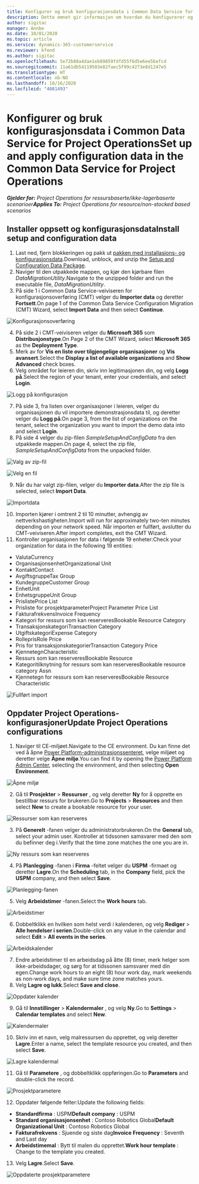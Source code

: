```yaml
---
title: Konfigurer og bruk konfigurasjonsdata i Common Data Service for Project Operations
description: Dette emnet gir informasjon om hvordan du konfigurerer og bruker konfigurasjonsdata i Project Operations.
author: sigitac
manager: Annbe
ms.date: 10/01/2020
ms.topic: article
ms.service: dynamics-365-customerservice
ms.reviewer: kfend
ms.author: sigitac
ms.openlocfilehash: 5e72b88a4dae1eb89859fdfd55f6d5e6ee5befcd
ms.sourcegitcommit: 11a61db54119503e82faec5f99c4273e8d1247e5
ms.translationtype: HT
ms.contentlocale: nb-NO
ms.lasthandoff: 10/16/2020
ms.locfileid: "4081493"
---
```

# <a name="set-up-and-apply-configuration-data-in-the-common-data-service-for-project-operations"></a><span data-ttu-id="040cc-103">Konfigurer og bruk konfigurasjonsdata i Common Data Service for Project Operations</span><span class="sxs-lookup"><span data-stu-id="040cc-103">Set up and apply configuration data in the Common Data Service for Project Operations</span></span>

<span data-ttu-id="040cc-104">_**Gjelder for:** Project Operations for ressursbaserte/ikke-lagerbaserte scenarioer_</span><span class="sxs-lookup"><span data-stu-id="040cc-104">_**Applies To:** Project Operations for resource/non-stocked based scenarios_</span></span>

## <a name="install-setup-and-configuration-data"></a><span data-ttu-id="040cc-105">Installer oppsett og konfigurasjonsdata</span><span class="sxs-lookup"><span data-stu-id="040cc-105">Install setup and configuration data</span></span>

1. <span data-ttu-id="040cc-106">Last ned, fjern blokkeringen og pakk ut [pakken med installasjons- og konfigurasjonsdata](https://download.microsoft.com/download/1/3/4/1349369c-6209-42b7-b3b4-5be0e67cacd8/ProjOpsSampleSetupData-%20Integrated%20UR1.zip).</span><span class="sxs-lookup"><span data-stu-id="040cc-106">Download, unblock, and unzip the [Setup and Configuration Data Package](https://download.microsoft.com/download/1/3/4/1349369c-6209-42b7-b3b4-5be0e67cacd8/ProjOpsSampleSetupData-%20Integrated%20UR1.zip).</span></span>
2. <span data-ttu-id="040cc-107">Naviger til den utpakkede mappen, og kjør den kjørbare filen *DataMigrationUtility*.</span><span class="sxs-lookup"><span data-stu-id="040cc-107">Navigate to the unzipped folder and run the executable file, *DataMigrationUtility*.</span></span>
3. <span data-ttu-id="040cc-108">På side 1 i Common Data Service-veiviseren for konfigurasjonsoverføring (CMT) velger du **Importer data** og deretter **Fortsett**.</span><span class="sxs-lookup"><span data-stu-id="040cc-108">On page 1 of the Common Data Service Configuration Migration (CMT) Wizard, select **Import Data** and then select **Continue**.</span></span>

![Konfigurasjonsoverføring](./media/1ConfigurationMigration.png)

4. <span data-ttu-id="040cc-110">På side 2 i CMT-veiviseren velger du **Microsoft 365** som **Distribusjonstype**.</span><span class="sxs-lookup"><span data-stu-id="040cc-110">On Page 2 of the CMT Wizard, select **Microsoft 365** as the **Deployment Type**.</span></span>
5. <span data-ttu-id="040cc-111">Merk av for **Vis en liste over tilgjengelige organisasjoner** og **Vis avansert**.</span><span class="sxs-lookup"><span data-stu-id="040cc-111">Select the **Display a list of available organizations** and **Show Advanced** check boxes.</span></span>
6. <span data-ttu-id="040cc-112">Velg området for leieren din, skriv inn legitimasjonen din, og velg **Logg på**.</span><span class="sxs-lookup"><span data-stu-id="040cc-112">Select the region of your tenant, enter your credentials, and select **Login**.</span></span>

![Logg på konfigurasjon](./media/2ConfigurationSignin.png)

7. <span data-ttu-id="040cc-114">På side 3, fra listen over organisasjoner i leieren, velger du organisasjonen du vil importere demonstrasjonsdata til, og deretter velger du **Logg på**.</span><span class="sxs-lookup"><span data-stu-id="040cc-114">On page 3, from the list of organizations on the tenant, select the organization you want to import the demo data into and select **Login**.</span></span>
8. <span data-ttu-id="040cc-115">På side 4 velger du zip-filen *SampleSetupAndConfigData* fra den utpakkede mappen.</span><span class="sxs-lookup"><span data-stu-id="040cc-115">On page 4, select the zip file, *SampleSetupAndConfigData* from the unpacked folder.</span></span>

![Valg av zip-fil](./media/3ZipFile.png)

![Velg en fil](./media/4SelectAFile.png)

9. <span data-ttu-id="040cc-118">Når du har valgt zip-filen, velger du **Importer data**.</span><span class="sxs-lookup"><span data-stu-id="040cc-118">After the zip file is selected, select **Import Data**.</span></span>

![Importdata](./media/5ImportData.png)

10. <span data-ttu-id="040cc-120">Importen kjører i omtrent 2 til 10 minutter, avhengig av nettverkshastigheten.</span><span class="sxs-lookup"><span data-stu-id="040cc-120">Import will run for approximately two-ten minutes depending on your network speed.</span></span> <span data-ttu-id="040cc-121">Når importen er fullført, avslutter du CMT-veiviseren.</span><span class="sxs-lookup"><span data-stu-id="040cc-121">After import completes, exit the CMT Wizard.</span></span> 
11. <span data-ttu-id="040cc-122">Kontroller organisasjonen for data i følgende 19 enheter:</span><span class="sxs-lookup"><span data-stu-id="040cc-122">Check your organization for data in the following 19 entities:</span></span>

  - <span data-ttu-id="040cc-123">Valuta</span><span class="sxs-lookup"><span data-stu-id="040cc-123">Currency</span></span>
  - <span data-ttu-id="040cc-124">Organisasjonsenhet</span><span class="sxs-lookup"><span data-stu-id="040cc-124">Organizational Unit</span></span>
  - <span data-ttu-id="040cc-125">Kontakt</span><span class="sxs-lookup"><span data-stu-id="040cc-125">Contact</span></span>
  - <span data-ttu-id="040cc-126">Avgiftsgruppe</span><span class="sxs-lookup"><span data-stu-id="040cc-126">Tax Group</span></span>
  - <span data-ttu-id="040cc-127">Kundegruppe</span><span class="sxs-lookup"><span data-stu-id="040cc-127">Customer Group</span></span>
  - <span data-ttu-id="040cc-128">Enhet</span><span class="sxs-lookup"><span data-stu-id="040cc-128">Unit</span></span>
  - <span data-ttu-id="040cc-129">Enhetsgruppe</span><span class="sxs-lookup"><span data-stu-id="040cc-129">Unit Group</span></span>
  - <span data-ttu-id="040cc-130">Prisliste</span><span class="sxs-lookup"><span data-stu-id="040cc-130">Price List</span></span>
  - <span data-ttu-id="040cc-131">Prisliste for prosjektparameter</span><span class="sxs-lookup"><span data-stu-id="040cc-131">Project Parameter Price List</span></span>
  - <span data-ttu-id="040cc-132">Fakturafrekvens</span><span class="sxs-lookup"><span data-stu-id="040cc-132">Invoice Frequency</span></span>
  - <span data-ttu-id="040cc-133">Kategori for ressurs som kan reserveres</span><span class="sxs-lookup"><span data-stu-id="040cc-133">Bookable Resource Category</span></span>
  - <span data-ttu-id="040cc-134">Transaksjonskategori</span><span class="sxs-lookup"><span data-stu-id="040cc-134">Transaction Category</span></span>
  - <span data-ttu-id="040cc-135">Utgiftskategori</span><span class="sxs-lookup"><span data-stu-id="040cc-135">Expense Category</span></span>
  - <span data-ttu-id="040cc-136">Rollepris</span><span class="sxs-lookup"><span data-stu-id="040cc-136">Role Price</span></span>
  - <span data-ttu-id="040cc-137">Pris for transaksjonskategorier</span><span class="sxs-lookup"><span data-stu-id="040cc-137">Transaction Category Price</span></span>
  - <span data-ttu-id="040cc-138">Kjennetegn</span><span class="sxs-lookup"><span data-stu-id="040cc-138">Characteristic</span></span>
  - <span data-ttu-id="040cc-139">Ressurs som kan reserveres</span><span class="sxs-lookup"><span data-stu-id="040cc-139">Bookable Resource</span></span>
  - <span data-ttu-id="040cc-140">Kategoritilknytning for ressurs som kan reserveres</span><span class="sxs-lookup"><span data-stu-id="040cc-140">Bookable resource category Assn</span></span>
  - <span data-ttu-id="040cc-141">Kjennetegn for ressurs som kan reserveres</span><span class="sxs-lookup"><span data-stu-id="040cc-141">Bookable Resource Characteristic</span></span>

![Fullført import](./media/6CompleteImport.png)

## <a name="update-project-operations-configurations"></a><span data-ttu-id="040cc-143">Oppdater Project Operations-konfigurasjoner</span><span class="sxs-lookup"><span data-stu-id="040cc-143">Update Project Operations configurations</span></span>

1. <span data-ttu-id="040cc-144">Naviger til CE-miljøet.</span><span class="sxs-lookup"><span data-stu-id="040cc-144">Navigate to the CE environment.</span></span> <span data-ttu-id="040cc-145">Du kan finne det ved å åpne [Power Platform-administrasjonssenteret](https://admin.powerplatform.microsoft.com/environments), velge miljøet og deretter velge **Åpne miljø**.</span><span class="sxs-lookup"><span data-stu-id="040cc-145">You can find it by opening the [Power Platform Admin Center](https://admin.powerplatform.microsoft.com/environments), selecting the environment, and then selecting **Open Environment**.</span></span> 

![Åpne miljø](./media/7OpenEnvironment.png)

2. <span data-ttu-id="040cc-147">Gå til **Prosjekter** > **Ressurser** , og velg deretter **Ny** for å opprette en bestillbar ressurs for brukeren.</span><span class="sxs-lookup"><span data-stu-id="040cc-147">Go to **Projects** > **Resources** and then select **New** to create a bookable resource for your user.</span></span>

![Ressurser som kan reserveres](./media/8BookableResources.png)

3. <span data-ttu-id="040cc-149">På **Generelt** -fanen velger du administratorbrukeren.</span><span class="sxs-lookup"><span data-stu-id="040cc-149">On the **General** tab, select your admin user.</span></span> <span data-ttu-id="040cc-150">Kontroller at tidssonen samsvarer med den som du befinner deg i.</span><span class="sxs-lookup"><span data-stu-id="040cc-150">Verify that the time zone matches the one you are in.</span></span> 

![Ny ressurs som kan reserveres](./media/9NewBookableResource.png)

4. <span data-ttu-id="040cc-152">På **Planlegging** -fanen i **Firma** -feltet velger du **USPM** -firmaet og deretter **Lagre**.</span><span class="sxs-lookup"><span data-stu-id="040cc-152">On the **Scheduling** tab, in the **Company** field, pick the **USPM** company, and then select **Save**.</span></span> 

![Planlegging-fanen](./media/10SchedulingTab.png)

5. <span data-ttu-id="040cc-154">Velg **Arbeidstimer** -fanen.</span><span class="sxs-lookup"><span data-stu-id="040cc-154">Select the **Work hours** tab.</span></span>  

![Arbeidstimer](./media/11WorkHours.png)

6. <span data-ttu-id="040cc-156">Dobbeltklikk en hvilken som helst verdi i kalenderen, og velg **Rediger** > **Alle hendelser i serien**.</span><span class="sxs-lookup"><span data-stu-id="040cc-156">Double-click on any value in the calendar and select **Edit** > **All events in the series**.</span></span> 

![Arbeidskalender](./media/12WorkCalendar.png)

7. <span data-ttu-id="040cc-158">Endre arbeidstimer til en arbeidsdag på åtte (8) timer, merk helger som ikke-arbeidsdager, og sørg for at tidssonen samsvarer med din egen.</span><span class="sxs-lookup"><span data-stu-id="040cc-158">Change work hours to an eight (8) hour work day, mark weekends as non-work days, and make sure time zone matches yours.</span></span> 
8. <span data-ttu-id="040cc-159">Velg **Lagre og lukk**.</span><span class="sxs-lookup"><span data-stu-id="040cc-159">Select **Save and close**.</span></span>

![Oppdater kalender](./media/13UpdateCalendar.png)

9. <span data-ttu-id="040cc-161">Gå til **Innstillinger** > **Kalendermaler** , og velg **Ny**.</span><span class="sxs-lookup"><span data-stu-id="040cc-161">Go to **Settings** > **Calendar templates** and select **New**.</span></span>
 
 ![Kalendermaler](./media/14CalendarTemplates.png)
 
 10. <span data-ttu-id="040cc-163">Skriv inn et navn, velg malressursen du opprettet, og velg deretter **Lagre**.</span><span class="sxs-lookup"><span data-stu-id="040cc-163">Enter a name, select the template resource you created, and then select **Save**.</span></span> 
 
 ![Lagre kalendermal](./media/15SaveCalendarTemplate.png)
 
 11. <span data-ttu-id="040cc-165">Gå til **Parametere** , og dobbeltklikk oppføringen.</span><span class="sxs-lookup"><span data-stu-id="040cc-165">Go to **Parameters** and double-click the record.</span></span> 
 
 ![Prosjektparametere](./media/16ProjectParameters.png)
 
12. <span data-ttu-id="040cc-167">Oppdater følgende felter:</span><span class="sxs-lookup"><span data-stu-id="040cc-167">Update the following fields:</span></span>

 - <span data-ttu-id="040cc-168">**Standardfirma** : USPM</span><span class="sxs-lookup"><span data-stu-id="040cc-168">**Default company** : USPM</span></span>
 - <span data-ttu-id="040cc-169">**Standard organisasjonsenhet** : Contoso Robotics Global</span><span class="sxs-lookup"><span data-stu-id="040cc-169">**Default Organizational Unit** : Contoso Robotics Global</span></span>
 - <span data-ttu-id="040cc-170">**Fakturafrekvens** : Sjuende og siste dag</span><span class="sxs-lookup"><span data-stu-id="040cc-170">**Invoice Frequency** : Seventh and Last day</span></span>
 - <span data-ttu-id="040cc-171">**Arbeidstimemal** : Bytt til malen du opprettet.</span><span class="sxs-lookup"><span data-stu-id="040cc-171">**Work hour template** : Change to the template you created.</span></span>

13. <span data-ttu-id="040cc-172">Velg **Lagre**.</span><span class="sxs-lookup"><span data-stu-id="040cc-172">Select **Save**.</span></span> 

![Oppdaterte prosjektparametere](./media/17UpdatedProjectParameters.png)
